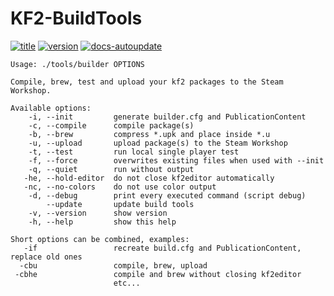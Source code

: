 # KF2-BuildTools
[![title](https://img.shields.io/badge/Help-Page-w)](https://github.com/GenZmeY/KF2-BuildTools)
[![version](https://img.shields.io/github/v/tag/genzmey/KF2-BuildTools)](https://github.com/GenZmeY/KF2-BuildTools/tags)
[![docs-autoupdate](https://github.com/GenZmeY/KF2-BuildTools/actions/workflows/docs-autoupdate.yml/badge.svg)](https://github.com/GenZmeY/KF2-BuildTools/actions/workflows/docs-autoupdate.yml)
```text
Usage: ./tools/builder OPTIONS

Compile, brew, test and upload your kf2 packages to the Steam Workshop.

Available options:
    -i, --init         generate builder.cfg and PublicationContent
    -c, --compile      compile package(s)
    -b, --brew         compress *.upk and place inside *.u
    -u, --upload       upload package(s) to the Steam Workshop
    -t, --test         run local single player test
    -f, --force        overwrites existing files when used with --init
    -q, --quiet        run without output
   -he, --hold-editor  do not close kf2editor automatically
   -nc, --no-colors    do not use color output
    -d, --debug        print every executed command (script debug)
        --update       update build tools
    -v, --version      show version
    -h, --help         show this help

Short options can be combined, examples:
   -if                 recreate build.cfg and PublicationContent, replace old ones
  -cbu                 compile, brew, upload
 -cbhe                 compile and brew without closing kf2editor
                       etc...
```
